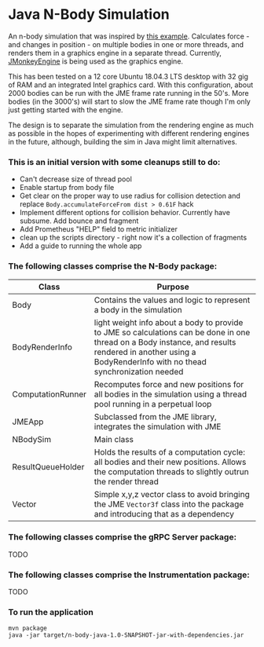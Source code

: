 # Java N-Body Simulation

An n-body simulation that was inspired by [this example](http://physics.princeton.edu/~fpretori/Nbody/code.htm). Calculates force - and changes in position - on multiple bodies in one or more threads, and renders them in a graphics engine in a separate thread. Currently, [JMonkeyEngine](https://jmonkeyengine.org/) is being used as the graphics engine.

This has been tested on a 12 core Ubuntu 18.04.3 LTS desktop with 32 gig of RAM and an integrated Intel graphics card. With this configuration, about 2000 bodies can be run with the JME frame rate running in the 50's. More bodies (in the 3000's) will start to slow the JME frame rate though I'm only just getting started with  the engine.

The design is to separate the simulation from the rendering engine as much as possible in the hopes of experimenting with different rendering engines in the future, although, building the sim in Java might limit alternatives.

### This is an initial version with some cleanups still to do: 

* Can't decrease size of thread pool
* Enable startup from body file
* Get clear on the proper way to use radius for collision detection and replace `Body.accumulateForceFrom dist > 0.61F` hack
* Implement different options for collision behavior. Currently have subsume. Add bounce and fragment
* Add Prometheus "HELP" field to metric initializer
* clean up the scripts directory - right now it's a collection of fragments
* Add a guide to running the whole app

### The following classes comprise the N-Body package:

| Class | Purpose |
|-------|---------|
| Body | Contains the values and logic to represent a body in the simulation |
| BodyRenderInfo | light weight info about a body to provide to JME so calculations can be done in one thread on a Body instance, and results rendered in another using a BodyRenderInfo with no thead synchronization needed|
| ComputationRunner | Recomputes force and new positions for all bodies in the simulation using a thread pool running in a perpetual loop|
| JMEApp | Subclassed from the JME library, integrates the simulation with JME |
| NBodySim | Main class |
| ResultQueueHolder | Holds the results of a computation cycle: all bodies and their new positions. Allows the computation threads to slightly outrun the render thread |
| Vector | Simple x,y,z vector class to avoid bringing the JME `Vector3f` class into the package and introducing that as a dependency |

### The following classes comprise the gRPC Server package:

TODO

### The following classes comprise the Instrumentation package:

TODO

### To run the application

```
mvn package
java -jar target/n-body-java-1.0-SNAPSHOT-jar-with-dependencies.jar
```


